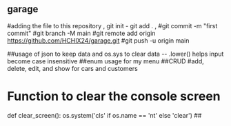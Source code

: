 ## garage
#adding the file to this repository , git init - git add . ,
#git commit -m "first commit"
#git branch -M main
#git remote add origin https://github.com/HCHIX24/garage.git
#git push -u origin main

##usage of json to keep data and os.sys to clear data -- .lower() helps input become case insensitive
##enum usage for my menu
##CRUD 
#add, delete, edit, and show for cars and customers

# Function to clear the console screen
def clear_screen():
    os.system('cls' if os.name == 'nt' else 'clear')
    ##
